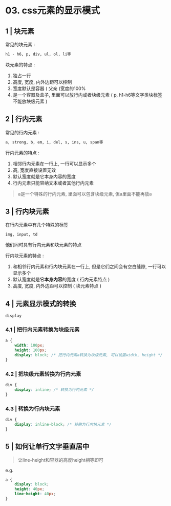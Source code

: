 # 03. css元素的显示模式

## 1 | 块元素

常见的块元素 : 

```html
h1 - h6, p, div, ul, ol, li等
```

块元素的特点 : 

1. 独占一行
2. 高度, 宽度, 内外边距可以控制
3. 宽度默认是容器 ( 父亲 )宽度的100%
4. 是一个容器及盒子, 里面可以放行内或者块级元素 ( p, h1-h6等文字类块标签不能放块级元素 )

## 2 | 行内元素

常见的行内元素 : 

```html
a, strong, b, em, i, del, s, ins, u, span等
```

行内元素的特点 : 

1. 相邻行内元素在一行上, 一行可以显示多个
2. 高, 宽度直接设置无效
3. 默认宽度就是它本身内容的宽度
4. 行内元素只能容纳文本或者其他行内元素

> a是一个特殊的行内元素, 里面可以包含块级元素, 但a里面不能再放a

## 3 | 行内块元素

在行内元素中有几个特殊的标签

```
img, input, td
```

他们同时具有行内元素和块元素的特点

行内块元素的特点 : 

1. 和相邻行内元素和行内块元素在一行上, 但是它们之间会有空白缝隙, 一行可以显示多个
2. 默认宽度就是**它本身内容**的宽度 ( 行内元素特点 )
3. 高度, 宽度, 内外边距可以控制 ( 块元素特点 )

## 4 | 元素显示模式的转换

`display`

### 4.1 | 把行内元素转换为块级元素

```css
a {
 	width: 100px;
    height: 100px;
    display: block; /* 把行内元素a转换为块级元素, 可以设置width, height */
}
```

### 4.2 | 把块级元素转换为行内元素

```css
div {
    display: inline; /* 转换为行内元素 */
}
```

### 4.3 | 转换为行内块元素

```css
div {
    display: inline-block; /* 转换为行内块元素 */
}
```

## 5 | 如何让单行文字垂直居中

> 让line-height和容器的高度height相等即可

e.g.

```css
a {
    display: block;
   	height: 40px;
    line-height: 40px;
}
```











































































